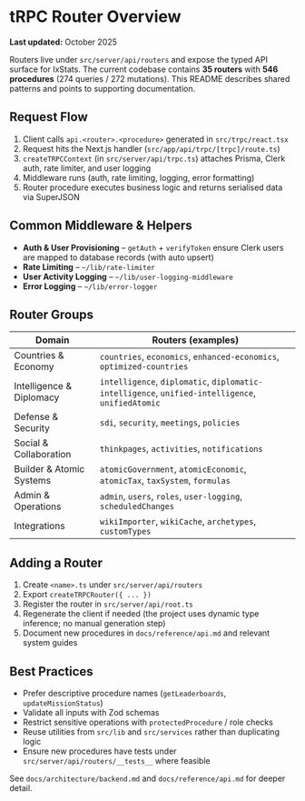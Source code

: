 # tRPC Router Overview

**Last updated:** October 2025

Routers live under `src/server/api/routers` and expose the typed API surface for IxStats. The current codebase contains **35 routers** with **546 procedures** (274 queries / 272 mutations). This README describes shared patterns and points to supporting documentation.

## Request Flow
1. Client calls `api.<router>.<procedure>` generated in `src/trpc/react.tsx`
2. Request hits the Next.js handler (`src/app/api/trpc/[trpc]/route.ts`)
3. `createTRPCContext` (in `src/server/api/trpc.ts`) attaches Prisma, Clerk auth, rate limiter, and user logging
4. Middleware runs (auth, rate limiting, logging, error formatting)
5. Router procedure executes business logic and returns serialised data via SuperJSON

## Common Middleware & Helpers
- **Auth & User Provisioning** – `getAuth` + `verifyToken` ensure Clerk users are mapped to database records (with auto upsert)
- **Rate Limiting** – `~/lib/rate-limiter`
- **User Activity Logging** – `~/lib/user-logging-middleware`
- **Error Logging** – `~/lib/error-logger`

## Router Groups
| Domain | Routers (examples) |
| --- | --- |
| Countries & Economy | `countries`, `economics`, `enhanced-economics`, `optimized-countries` |
| Intelligence & Diplomacy | `intelligence`, `diplomatic`, `diplomatic-intelligence`, `unified-intelligence`, `unifiedAtomic` |
| Defense & Security | `sdi`, `security`, `meetings`, `policies` |
| Social & Collaboration | `thinkpages`, `activities`, `notifications` |
| Builder & Atomic Systems | `atomicGovernment`, `atomicEconomic`, `atomicTax`, `taxSystem`, `formulas` |
| Admin & Operations | `admin`, `users`, `roles`, `user-logging`, `scheduledChanges` |
| Integrations | `wikiImporter`, `wikiCache`, `archetypes`, `customTypes`

## Adding a Router
1. Create `<name>.ts` under `src/server/api/routers`
2. Export `createTRPCRouter({ ... })`
3. Register the router in `src/server/api/root.ts`
4. Regenerate the client if needed (the project uses dynamic type inference; no manual generation step)
5. Document new procedures in `docs/reference/api.md` and relevant system guides

## Best Practices
- Prefer descriptive procedure names (`getLeaderboards`, `updateMissionStatus`)
- Validate all inputs with Zod schemas
- Restrict sensitive operations with `protectedProcedure` / role checks
- Reuse utilities from `src/lib` and `src/services` rather than duplicating logic
- Ensure new procedures have tests under `src/server/api/routers/__tests__` where feasible

See `docs/architecture/backend.md` and `docs/reference/api.md` for deeper detail.
